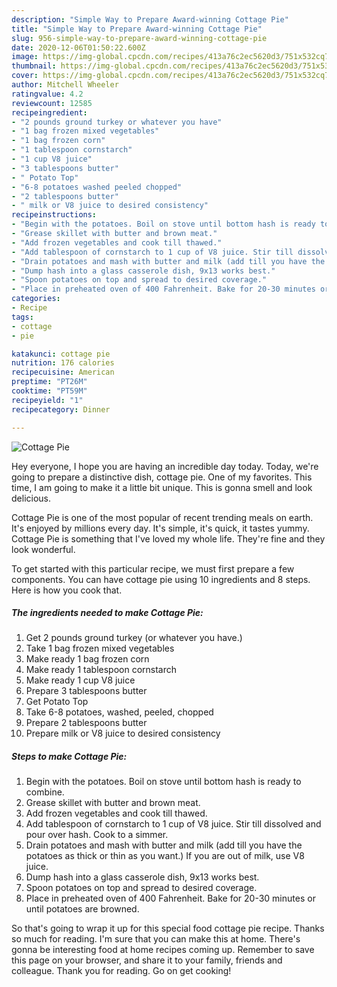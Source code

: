 ```yaml
---
description: "Simple Way to Prepare Award-winning Cottage Pie"
title: "Simple Way to Prepare Award-winning Cottage Pie"
slug: 956-simple-way-to-prepare-award-winning-cottage-pie
date: 2020-12-06T01:50:22.600Z
image: https://img-global.cpcdn.com/recipes/413a76c2ec5620d3/751x532cq70/cottage-pie-recipe-main-photo.jpg
thumbnail: https://img-global.cpcdn.com/recipes/413a76c2ec5620d3/751x532cq70/cottage-pie-recipe-main-photo.jpg
cover: https://img-global.cpcdn.com/recipes/413a76c2ec5620d3/751x532cq70/cottage-pie-recipe-main-photo.jpg
author: Mitchell Wheeler
ratingvalue: 4.2
reviewcount: 12585
recipeingredient:
- "2 pounds ground turkey or whatever you have"
- "1 bag frozen mixed vegetables"
- "1 bag frozen corn"
- "1 tablespoon cornstarch"
- "1 cup V8 juice"
- "3 tablespoons butter"
- " Potato Top"
- "6-8 potatoes washed peeled chopped"
- "2 tablespoons butter"
- " milk or V8 juice to desired consistency"
recipeinstructions:
- "Begin with the potatoes. Boil on stove until bottom hash is ready to combine."
- "Grease skillet with butter and brown meat."
- "Add frozen vegetables and cook till thawed."
- "Add tablespoon of cornstarch to 1 cup of V8 juice. Stir till dissolved and pour over hash. Cook to a simmer."
- "Drain potatoes and mash with butter and milk (add till you have the potatoes as thick or thin as you want.) If you are out of milk, use V8 juice."
- "Dump hash into a glass casserole dish, 9x13 works best."
- "Spoon potatoes on top and spread to desired coverage."
- "Place in preheated oven of 400 Fahrenheit. Bake for 20-30 minutes or until potatoes are browned."
categories:
- Recipe
tags:
- cottage
- pie

katakunci: cottage pie 
nutrition: 176 calories
recipecuisine: American
preptime: "PT26M"
cooktime: "PT59M"
recipeyield: "1"
recipecategory: Dinner

---
```



![Cottage Pie](https://img-global.cpcdn.com/recipes/413a76c2ec5620d3/751x532cq70/cottage-pie-recipe-main-photo.jpg)

Hey everyone, I hope you are having an incredible day today. Today, we're going to prepare a distinctive dish, cottage pie. One of my favorites. This time, I am going to make it a little bit unique. This is gonna smell and look delicious.



Cottage Pie is one of the most popular of recent trending meals on earth. It's enjoyed by millions every day. It's simple, it's quick, it tastes yummy. Cottage Pie is something that I've loved my whole life. They're fine and they look wonderful.


To get started with this particular recipe, we must first prepare a few components. You can have cottage pie using 10 ingredients and 8 steps. Here is how you cook that.

<!--inarticleads1-->

##### The ingredients needed to make Cottage Pie:

1. Get 2 pounds ground turkey (or whatever you have.)
1. Take 1 bag frozen mixed vegetables
1. Make ready 1 bag frozen corn
1. Make ready 1 tablespoon cornstarch
1. Make ready 1 cup V8 juice
1. Prepare 3 tablespoons butter
1. Get  Potato Top
1. Take 6-8 potatoes, washed, peeled, chopped
1. Prepare 2 tablespoons butter
1. Prepare  milk or V8 juice to desired consistency




<!--inarticleads2-->

##### Steps to make Cottage Pie:

1. Begin with the potatoes. Boil on stove until bottom hash is ready to combine.
1. Grease skillet with butter and brown meat.
1. Add frozen vegetables and cook till thawed.
1. Add tablespoon of cornstarch to 1 cup of V8 juice. Stir till dissolved and pour over hash. Cook to a simmer.
1. Drain potatoes and mash with butter and milk (add till you have the potatoes as thick or thin as you want.) If you are out of milk, use V8 juice.
1. Dump hash into a glass casserole dish, 9x13 works best.
1. Spoon potatoes on top and spread to desired coverage.
1. Place in preheated oven of 400 Fahrenheit. Bake for 20-30 minutes or until potatoes are browned.




So that's going to wrap it up for this special food cottage pie recipe. Thanks so much for reading. I'm sure that you can make this at home. There's gonna be interesting food at home recipes coming up. Remember to save this page on your browser, and share it to your family, friends and colleague. Thank you for reading. Go on get cooking!
